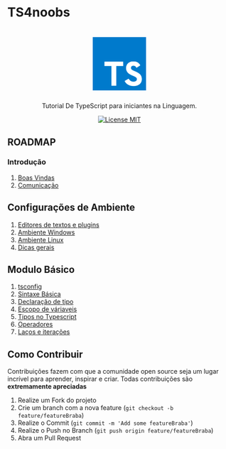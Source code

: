 # TS4noobs

<h1 align="center">
  <img src="./images/typescript.png" alt="Typescript" width="120">
</h1>

<p align="center">Tutorial De TypeScript para iniciantes na Linguagem.</p>

<p align="center">
  <a href="https://opensource.org/licenses/MIT">
    <img src="https://img.shields.io/badge/License-MIT-blue.svg" alt="License MIT">
  </a>
</p>

## ROADMAP

### Introdução

1. [Boas Vindas](/1-Introducao/1-Boas-vindas.md)
2. [Comunicação](/1-Introducao/2-Comunicação.md)

## Configurações de Ambiente

1. [Editores de textos e plugins](/2-Ambiente/1-Editores-e-plugins.md)
2. [Ambiente Windows](/2-Ambiente/2-Ambiente-windows.md)
3. [Ambiente Linux](/2-Ambiente/3-Ambiente-Linux.md)
4. [Dicas gerais](/2-Ambiente/4-Dicas-Gerais.md)

## Modulo Básico

1. [tsconfig](/3-Basico/1-Tsconfig.md)</br>
2. [Sintaxe Básica](/3-Basico/2-Sintaxe-Basica.md)<br>
3. [Declaração de tipo](/3-Basico/3-Declaracoes.md)
4. [Escopo de váriaveis](/3-Basico/4-Escopo.md)
5. [Tipos no Typescript](/3-Basico/5-Tipos_de_Dados.md)
6. [Operadores](/3-Basico/6-Operadores.md)
7. [Laços e iterações](/3-Basico/7-Loops.md)


## Como Contribuir

Contribuições fazem com que a comunidade open source seja um lugar incrível para aprender, inspirar e criar. Todas contribuições
são **extremamente apreciadas**

1. Realize um Fork do projeto
2. Crie um branch com a nova feature (`git checkout -b feature/featureBraba`)
3. Realize o Commit (`git commit -m 'Add some featureBraba'`)
4. Realize o Push no Branch (`git push origin feature/featureBraba`)
5. Abra um Pull Request